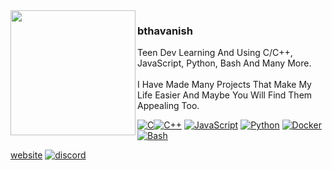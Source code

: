 <img src="https://github.com/user-attachments/assets/5e413421-d33a-45d7-8735-07d247f648ce" align="left" width="200"/>
 
 
### **bthavanish** 

Teen Dev Learning And Using C/C++, JavaScript, Python, Bash And Many More.<br><br>I Have Made Many Projects That Make My Life Easier And Maybe You Will Find Them Appealing Too.

[![C](https://img.shields.io/badge/C-00599C?logo=c&logoColor=white)](#)[![C++](https://img.shields.io/badge/C++-%2300599C.svg?logo=c%2B%2B&logoColor=white)](#) [![JavaScript](https://img.shields.io/badge/JavaScript-F7DF1E?logo=javascript&logoColor=000)](#) [![Python](https://img.shields.io/badge/Python-3776AB?logo=python&logoColor=fff)](#) [![Docker](https://img.shields.io/badge/Docker-2496ED?logo=docker&logoColor=fff)](#)[![Bash](https://img.shields.io/badge/Bash-4EAA25?logo=gnubash&logoColor=fff)](#)

[website](https://bthavanish.github.io/bthavanish/)
[![discord](https://dcbadge.limes.pink/api/server/https://discord.gg/n89WUuuCsS)](https://discord.gg/n89WUuuCsS)
